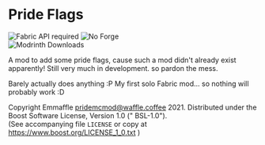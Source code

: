 # Pride Flags

![Fabric API required](https://i.imgur.com/HabVZJRm.png)
![No Forge](https://i.imgur.com/77kxz8xm.png)  
![Modrinth Downloads](https://waffle.coffee/modrinth/prideflags/downloads?style=flat-square)

A mod to add some pride flags, cause such a mod didn't already exist apparently! Still very much in development. so
pardon the mess.

Barely actually does anything :P My first solo Fabric mod... so nothing will probably work :D

Copyright Emmaffle <pridemcmod@waffle.coffee> 2021. Distributed under the Boost Software License, Version 1.0 ("
BSL-1.0").  
(See accompanying file `LICENSE` or copy at https://www.boost.org/LICENSE_1_0.txt )
